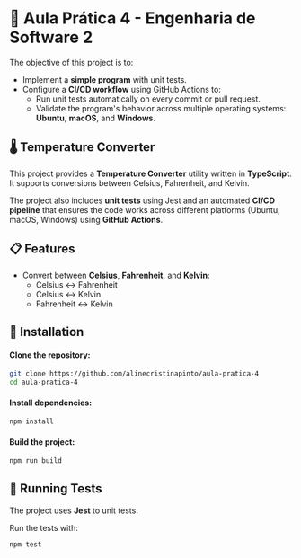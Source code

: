 # 🎯 Aula Prática 4 - Engenharia de Software 2

The objective of this project is to:
- Implement a **simple program** with unit tests.
- Configure a **CI/CD workflow** using GitHub Actions to:
   - Run unit tests automatically on every commit or pull request.
   - Validate the program's behavior across multiple operating systems: **Ubuntu**, **macOS**, and **Windows**.

## 🌡️ Temperature Converter

This project provides a **Temperature Converter** utility written in **TypeScript**. It supports conversions between Celsius, Fahrenheit, and Kelvin.

The project also includes **unit tests** using Jest and an automated **CI/CD pipeline** that ensures the code works across different platforms (Ubuntu, macOS, Windows) using **GitHub Actions**.

## 📋 Features

- Convert between **Celsius**, **Fahrenheit**, and **Kelvin**:
  - Celsius ↔ Fahrenheit
  - Celsius ↔ Kelvin
  - Fahrenheit ↔ Kelvin

## 🚀 Installation

#### Clone the repository:
   ```bash
   git clone https://github.com/alinecristinapinto/aula-pratica-4
   cd aula-pratica-4
   ```

#### Install dependencies:
   ```bash
   npm install
   ```

#### Build the project:
   ```bash
   npm run build
   ```

## 🧪 Running Tests

The project uses **Jest** to unit tests.

Run the tests with:
   ```bash
   npm test
   ```